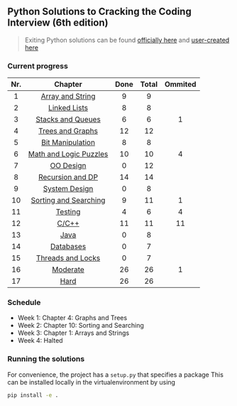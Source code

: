 ## Python Solutions to Cracking the Coding Interview (6th edition)
> Exiting Python solutions can be found [officially here](https://github.com/careercup/CtCI-6th-Edition-Python/tree/e6bc732588601d0a98e5b1bc44d83644b910978d) and [user-created here](https://github.com/w-hat/ctci-solutions)

### Current progress
| Nr. 	|         Chapter        	| Done 	| Total 		| Ommited 	|
|:---:	|:----------------------:	|:----:	|:-----:	|:-------:	|
|   1 	| [Array and String](chapter_1)       	|   9  	|   9   	|       	|         	|
|   2 	| [Linked Lists](chapter_2)           	|   8  	|   8   	|         	|
|   3 	| [Stacks and Queues](chapter_3)      	|   6  	|   6   	|    1    	|
|   4 	| [Trees and Graphs](chapter_4)       	|  12  	|   12  	|         	|
|   5 	| [Bit Manipulation](chapter_5)       	|   8  	|   8   	|         	|
|   6 	| [Math and Logic Puzzles](chapter_6) 	|  10  	|   10  	|    4    	|
|   7 	| [OO Design](chapter_7)              	|   0  	|   12  	|         	|
|   8 	| [Recursion and DP](chapter_8)       	|  14  	|   14  	|         	|
|   9 	| [System Design](chapter_9)          	|   0  	|   8   	|         	|
|  10 	| [Sorting and Searching](chapter_10) 	|   9  	|   11  	|    1    	|
|  11 	| [Testing](chapter_11)                	|   4  	|   6   	|    4    	|
|  12 	| [C/C++](chapter_12)                  	|  11  	|   11  	|    11   	|
|  13 	| [Java](chapter_13)                   	|   0  	|   8   	|         	|
|  14 	| [Databases](chapter_14)              	|   0  	|   7   	|         	|
|  15 	| [Threads and Locks](chapter_15)      	|   0  	|   7   	|         	|
|  16 	| [Moderate](chapter_16)               	|  26  	|   26  	|    1    	|
|  17 	| [Hard](chapter_17)                   	|  26  	|   26  	|         	|


### Schedule
- Week 1: Chapter 4: Graphs and Trees
- Week 2: Chapter 10: Sorting and Searching
- Week 3: Chapter 1: Arrays and Strings
- Week 4: Halted

### Running the solutions

For convenience, the project has a `setup.py` that specifies a package
This can be installed locally in the virtualenvironment by using
```bash
pip install -e .
```